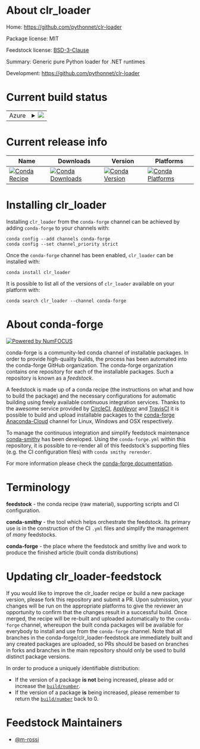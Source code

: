 About clr_loader
================

Home: https://github.com/pythonnet/clr-loader

Package license: MIT

Feedstock license: [BSD-3-Clause](https://github.com/conda-forge/clr_loader-feedstock/blob/master/LICENSE.txt)

Summary: Generic pure Python loader for .NET runtimes

Development: https://github.com/pythonnet/clr-loader

Current build status
====================


<table>
    
  <tr>
    <td>Azure</td>
    <td>
      <details>
        <summary>
          <a href="https://dev.azure.com/conda-forge/feedstock-builds/_build/latest?definitionId=14998&branchName=master">
            <img src="https://dev.azure.com/conda-forge/feedstock-builds/_apis/build/status/clr_loader-feedstock?branchName=master">
          </a>
        </summary>
        <table>
          <thead><tr><th>Variant</th><th>Status</th></tr></thead>
          <tbody><tr>
              <td>linux_64_dotnet_runtime3.1python3.7.____cpython</td>
              <td>
                <a href="https://dev.azure.com/conda-forge/feedstock-builds/_build/latest?definitionId=14998&branchName=master">
                  <img src="https://dev.azure.com/conda-forge/feedstock-builds/_apis/build/status/clr_loader-feedstock?branchName=master&jobName=linux&configuration=linux_64_dotnet_runtime3.1python3.7.____cpython" alt="variant">
                </a>
              </td>
            </tr><tr>
              <td>linux_64_dotnet_runtime3.1python3.8.____cpython</td>
              <td>
                <a href="https://dev.azure.com/conda-forge/feedstock-builds/_build/latest?definitionId=14998&branchName=master">
                  <img src="https://dev.azure.com/conda-forge/feedstock-builds/_apis/build/status/clr_loader-feedstock?branchName=master&jobName=linux&configuration=linux_64_dotnet_runtime3.1python3.8.____cpython" alt="variant">
                </a>
              </td>
            </tr><tr>
              <td>linux_64_dotnet_runtime3.1python3.9.____cpython</td>
              <td>
                <a href="https://dev.azure.com/conda-forge/feedstock-builds/_build/latest?definitionId=14998&branchName=master">
                  <img src="https://dev.azure.com/conda-forge/feedstock-builds/_apis/build/status/clr_loader-feedstock?branchName=master&jobName=linux&configuration=linux_64_dotnet_runtime3.1python3.9.____cpython" alt="variant">
                </a>
              </td>
            </tr><tr>
              <td>linux_64_dotnet_runtime5.0python3.7.____cpython</td>
              <td>
                <a href="https://dev.azure.com/conda-forge/feedstock-builds/_build/latest?definitionId=14998&branchName=master">
                  <img src="https://dev.azure.com/conda-forge/feedstock-builds/_apis/build/status/clr_loader-feedstock?branchName=master&jobName=linux&configuration=linux_64_dotnet_runtime5.0python3.7.____cpython" alt="variant">
                </a>
              </td>
            </tr><tr>
              <td>linux_64_dotnet_runtime5.0python3.8.____cpython</td>
              <td>
                <a href="https://dev.azure.com/conda-forge/feedstock-builds/_build/latest?definitionId=14998&branchName=master">
                  <img src="https://dev.azure.com/conda-forge/feedstock-builds/_apis/build/status/clr_loader-feedstock?branchName=master&jobName=linux&configuration=linux_64_dotnet_runtime5.0python3.8.____cpython" alt="variant">
                </a>
              </td>
            </tr><tr>
              <td>linux_64_dotnet_runtime5.0python3.9.____cpython</td>
              <td>
                <a href="https://dev.azure.com/conda-forge/feedstock-builds/_build/latest?definitionId=14998&branchName=master">
                  <img src="https://dev.azure.com/conda-forge/feedstock-builds/_apis/build/status/clr_loader-feedstock?branchName=master&jobName=linux&configuration=linux_64_dotnet_runtime5.0python3.9.____cpython" alt="variant">
                </a>
              </td>
            </tr><tr>
              <td>linux_64_dotnet_runtime6.0python3.7.____cpython</td>
              <td>
                <a href="https://dev.azure.com/conda-forge/feedstock-builds/_build/latest?definitionId=14998&branchName=master">
                  <img src="https://dev.azure.com/conda-forge/feedstock-builds/_apis/build/status/clr_loader-feedstock?branchName=master&jobName=linux&configuration=linux_64_dotnet_runtime6.0python3.7.____cpython" alt="variant">
                </a>
              </td>
            </tr><tr>
              <td>linux_64_dotnet_runtime6.0python3.8.____cpython</td>
              <td>
                <a href="https://dev.azure.com/conda-forge/feedstock-builds/_build/latest?definitionId=14998&branchName=master">
                  <img src="https://dev.azure.com/conda-forge/feedstock-builds/_apis/build/status/clr_loader-feedstock?branchName=master&jobName=linux&configuration=linux_64_dotnet_runtime6.0python3.8.____cpython" alt="variant">
                </a>
              </td>
            </tr><tr>
              <td>linux_64_dotnet_runtime6.0python3.9.____cpython</td>
              <td>
                <a href="https://dev.azure.com/conda-forge/feedstock-builds/_build/latest?definitionId=14998&branchName=master">
                  <img src="https://dev.azure.com/conda-forge/feedstock-builds/_apis/build/status/clr_loader-feedstock?branchName=master&jobName=linux&configuration=linux_64_dotnet_runtime6.0python3.9.____cpython" alt="variant">
                </a>
              </td>
            </tr><tr>
              <td>osx_64_dotnet_runtime3.1python3.7.____cpython</td>
              <td>
                <a href="https://dev.azure.com/conda-forge/feedstock-builds/_build/latest?definitionId=14998&branchName=master">
                  <img src="https://dev.azure.com/conda-forge/feedstock-builds/_apis/build/status/clr_loader-feedstock?branchName=master&jobName=osx&configuration=osx_64_dotnet_runtime3.1python3.7.____cpython" alt="variant">
                </a>
              </td>
            </tr><tr>
              <td>osx_64_dotnet_runtime3.1python3.8.____cpython</td>
              <td>
                <a href="https://dev.azure.com/conda-forge/feedstock-builds/_build/latest?definitionId=14998&branchName=master">
                  <img src="https://dev.azure.com/conda-forge/feedstock-builds/_apis/build/status/clr_loader-feedstock?branchName=master&jobName=osx&configuration=osx_64_dotnet_runtime3.1python3.8.____cpython" alt="variant">
                </a>
              </td>
            </tr><tr>
              <td>osx_64_dotnet_runtime3.1python3.9.____cpython</td>
              <td>
                <a href="https://dev.azure.com/conda-forge/feedstock-builds/_build/latest?definitionId=14998&branchName=master">
                  <img src="https://dev.azure.com/conda-forge/feedstock-builds/_apis/build/status/clr_loader-feedstock?branchName=master&jobName=osx&configuration=osx_64_dotnet_runtime3.1python3.9.____cpython" alt="variant">
                </a>
              </td>
            </tr><tr>
              <td>osx_64_dotnet_runtime5.0python3.7.____cpython</td>
              <td>
                <a href="https://dev.azure.com/conda-forge/feedstock-builds/_build/latest?definitionId=14998&branchName=master">
                  <img src="https://dev.azure.com/conda-forge/feedstock-builds/_apis/build/status/clr_loader-feedstock?branchName=master&jobName=osx&configuration=osx_64_dotnet_runtime5.0python3.7.____cpython" alt="variant">
                </a>
              </td>
            </tr><tr>
              <td>osx_64_dotnet_runtime5.0python3.8.____cpython</td>
              <td>
                <a href="https://dev.azure.com/conda-forge/feedstock-builds/_build/latest?definitionId=14998&branchName=master">
                  <img src="https://dev.azure.com/conda-forge/feedstock-builds/_apis/build/status/clr_loader-feedstock?branchName=master&jobName=osx&configuration=osx_64_dotnet_runtime5.0python3.8.____cpython" alt="variant">
                </a>
              </td>
            </tr><tr>
              <td>osx_64_dotnet_runtime5.0python3.9.____cpython</td>
              <td>
                <a href="https://dev.azure.com/conda-forge/feedstock-builds/_build/latest?definitionId=14998&branchName=master">
                  <img src="https://dev.azure.com/conda-forge/feedstock-builds/_apis/build/status/clr_loader-feedstock?branchName=master&jobName=osx&configuration=osx_64_dotnet_runtime5.0python3.9.____cpython" alt="variant">
                </a>
              </td>
            </tr><tr>
              <td>osx_64_dotnet_runtime6.0python3.7.____cpython</td>
              <td>
                <a href="https://dev.azure.com/conda-forge/feedstock-builds/_build/latest?definitionId=14998&branchName=master">
                  <img src="https://dev.azure.com/conda-forge/feedstock-builds/_apis/build/status/clr_loader-feedstock?branchName=master&jobName=osx&configuration=osx_64_dotnet_runtime6.0python3.7.____cpython" alt="variant">
                </a>
              </td>
            </tr><tr>
              <td>osx_64_dotnet_runtime6.0python3.8.____cpython</td>
              <td>
                <a href="https://dev.azure.com/conda-forge/feedstock-builds/_build/latest?definitionId=14998&branchName=master">
                  <img src="https://dev.azure.com/conda-forge/feedstock-builds/_apis/build/status/clr_loader-feedstock?branchName=master&jobName=osx&configuration=osx_64_dotnet_runtime6.0python3.8.____cpython" alt="variant">
                </a>
              </td>
            </tr><tr>
              <td>osx_64_dotnet_runtime6.0python3.9.____cpython</td>
              <td>
                <a href="https://dev.azure.com/conda-forge/feedstock-builds/_build/latest?definitionId=14998&branchName=master">
                  <img src="https://dev.azure.com/conda-forge/feedstock-builds/_apis/build/status/clr_loader-feedstock?branchName=master&jobName=osx&configuration=osx_64_dotnet_runtime6.0python3.9.____cpython" alt="variant">
                </a>
              </td>
            </tr><tr>
              <td>win_64_dotnet_runtime3.1python3.7.____cpython</td>
              <td>
                <a href="https://dev.azure.com/conda-forge/feedstock-builds/_build/latest?definitionId=14998&branchName=master">
                  <img src="https://dev.azure.com/conda-forge/feedstock-builds/_apis/build/status/clr_loader-feedstock?branchName=master&jobName=win&configuration=win_64_dotnet_runtime3.1python3.7.____cpython" alt="variant">
                </a>
              </td>
            </tr><tr>
              <td>win_64_dotnet_runtime3.1python3.8.____cpython</td>
              <td>
                <a href="https://dev.azure.com/conda-forge/feedstock-builds/_build/latest?definitionId=14998&branchName=master">
                  <img src="https://dev.azure.com/conda-forge/feedstock-builds/_apis/build/status/clr_loader-feedstock?branchName=master&jobName=win&configuration=win_64_dotnet_runtime3.1python3.8.____cpython" alt="variant">
                </a>
              </td>
            </tr><tr>
              <td>win_64_dotnet_runtime3.1python3.9.____cpython</td>
              <td>
                <a href="https://dev.azure.com/conda-forge/feedstock-builds/_build/latest?definitionId=14998&branchName=master">
                  <img src="https://dev.azure.com/conda-forge/feedstock-builds/_apis/build/status/clr_loader-feedstock?branchName=master&jobName=win&configuration=win_64_dotnet_runtime3.1python3.9.____cpython" alt="variant">
                </a>
              </td>
            </tr><tr>
              <td>win_64_dotnet_runtime5.0python3.7.____cpython</td>
              <td>
                <a href="https://dev.azure.com/conda-forge/feedstock-builds/_build/latest?definitionId=14998&branchName=master">
                  <img src="https://dev.azure.com/conda-forge/feedstock-builds/_apis/build/status/clr_loader-feedstock?branchName=master&jobName=win&configuration=win_64_dotnet_runtime5.0python3.7.____cpython" alt="variant">
                </a>
              </td>
            </tr><tr>
              <td>win_64_dotnet_runtime5.0python3.8.____cpython</td>
              <td>
                <a href="https://dev.azure.com/conda-forge/feedstock-builds/_build/latest?definitionId=14998&branchName=master">
                  <img src="https://dev.azure.com/conda-forge/feedstock-builds/_apis/build/status/clr_loader-feedstock?branchName=master&jobName=win&configuration=win_64_dotnet_runtime5.0python3.8.____cpython" alt="variant">
                </a>
              </td>
            </tr><tr>
              <td>win_64_dotnet_runtime5.0python3.9.____cpython</td>
              <td>
                <a href="https://dev.azure.com/conda-forge/feedstock-builds/_build/latest?definitionId=14998&branchName=master">
                  <img src="https://dev.azure.com/conda-forge/feedstock-builds/_apis/build/status/clr_loader-feedstock?branchName=master&jobName=win&configuration=win_64_dotnet_runtime5.0python3.9.____cpython" alt="variant">
                </a>
              </td>
            </tr><tr>
              <td>win_64_dotnet_runtime6.0python3.7.____cpython</td>
              <td>
                <a href="https://dev.azure.com/conda-forge/feedstock-builds/_build/latest?definitionId=14998&branchName=master">
                  <img src="https://dev.azure.com/conda-forge/feedstock-builds/_apis/build/status/clr_loader-feedstock?branchName=master&jobName=win&configuration=win_64_dotnet_runtime6.0python3.7.____cpython" alt="variant">
                </a>
              </td>
            </tr><tr>
              <td>win_64_dotnet_runtime6.0python3.8.____cpython</td>
              <td>
                <a href="https://dev.azure.com/conda-forge/feedstock-builds/_build/latest?definitionId=14998&branchName=master">
                  <img src="https://dev.azure.com/conda-forge/feedstock-builds/_apis/build/status/clr_loader-feedstock?branchName=master&jobName=win&configuration=win_64_dotnet_runtime6.0python3.8.____cpython" alt="variant">
                </a>
              </td>
            </tr><tr>
              <td>win_64_dotnet_runtime6.0python3.9.____cpython</td>
              <td>
                <a href="https://dev.azure.com/conda-forge/feedstock-builds/_build/latest?definitionId=14998&branchName=master">
                  <img src="https://dev.azure.com/conda-forge/feedstock-builds/_apis/build/status/clr_loader-feedstock?branchName=master&jobName=win&configuration=win_64_dotnet_runtime6.0python3.9.____cpython" alt="variant">
                </a>
              </td>
            </tr>
          </tbody>
        </table>
      </details>
    </td>
  </tr>
</table>

Current release info
====================

| Name | Downloads | Version | Platforms |
| --- | --- | --- | --- |
| [![Conda Recipe](https://img.shields.io/badge/recipe-clr_loader-green.svg)](https://anaconda.org/conda-forge/clr_loader) | [![Conda Downloads](https://img.shields.io/conda/dn/conda-forge/clr_loader.svg)](https://anaconda.org/conda-forge/clr_loader) | [![Conda Version](https://img.shields.io/conda/vn/conda-forge/clr_loader.svg)](https://anaconda.org/conda-forge/clr_loader) | [![Conda Platforms](https://img.shields.io/conda/pn/conda-forge/clr_loader.svg)](https://anaconda.org/conda-forge/clr_loader) |

Installing clr_loader
=====================

Installing `clr_loader` from the `conda-forge` channel can be achieved by adding `conda-forge` to your channels with:

```
conda config --add channels conda-forge
conda config --set channel_priority strict
```

Once the `conda-forge` channel has been enabled, `clr_loader` can be installed with:

```
conda install clr_loader
```

It is possible to list all of the versions of `clr_loader` available on your platform with:

```
conda search clr_loader --channel conda-forge
```


About conda-forge
=================

[![Powered by
NumFOCUS](https://img.shields.io/badge/powered%20by-NumFOCUS-orange.svg?style=flat&colorA=E1523D&colorB=007D8A)](https://numfocus.org)

conda-forge is a community-led conda channel of installable packages.
In order to provide high-quality builds, the process has been automated into the
conda-forge GitHub organization. The conda-forge organization contains one repository
for each of the installable packages. Such a repository is known as a *feedstock*.

A feedstock is made up of a conda recipe (the instructions on what and how to build
the package) and the necessary configurations for automatic building using freely
available continuous integration services. Thanks to the awesome service provided by
[CircleCI](https://circleci.com/), [AppVeyor](https://www.appveyor.com/)
and [TravisCI](https://travis-ci.com/) it is possible to build and upload installable
packages to the [conda-forge](https://anaconda.org/conda-forge)
[Anaconda-Cloud](https://anaconda.org/) channel for Linux, Windows and OSX respectively.

To manage the continuous integration and simplify feedstock maintenance
[conda-smithy](https://github.com/conda-forge/conda-smithy) has been developed.
Using the ``conda-forge.yml`` within this repository, it is possible to re-render all of
this feedstock's supporting files (e.g. the CI configuration files) with ``conda smithy rerender``.

For more information please check the [conda-forge documentation](https://conda-forge.org/docs/).

Terminology
===========

**feedstock** - the conda recipe (raw material), supporting scripts and CI configuration.

**conda-smithy** - the tool which helps orchestrate the feedstock.
                   Its primary use is in the construction of the CI ``.yml`` files
                   and simplify the management of *many* feedstocks.

**conda-forge** - the place where the feedstock and smithy live and work to
                  produce the finished article (built conda distributions)


Updating clr_loader-feedstock
=============================

If you would like to improve the clr_loader recipe or build a new
package version, please fork this repository and submit a PR. Upon submission,
your changes will be run on the appropriate platforms to give the reviewer an
opportunity to confirm that the changes result in a successful build. Once
merged, the recipe will be re-built and uploaded automatically to the
`conda-forge` channel, whereupon the built conda packages will be available for
everybody to install and use from the `conda-forge` channel.
Note that all branches in the conda-forge/clr_loader-feedstock are
immediately built and any created packages are uploaded, so PRs should be based
on branches in forks and branches in the main repository should only be used to
build distinct package versions.

In order to produce a uniquely identifiable distribution:
 * If the version of a package **is not** being increased, please add or increase
   the [``build/number``](https://docs.conda.io/projects/conda-build/en/latest/resources/define-metadata.html#build-number-and-string).
 * If the version of a package **is** being increased, please remember to return
   the [``build/number``](https://docs.conda.io/projects/conda-build/en/latest/resources/define-metadata.html#build-number-and-string)
   back to 0.

Feedstock Maintainers
=====================

* [@m-rossi](https://github.com/m-rossi/)


